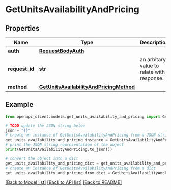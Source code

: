 # GetUnitsAvailabilityAndPricing


## Properties

Name | Type | Description | Notes
------------ | ------------- | ------------- | -------------
**auth** | [**RequestBodyAuth**](RequestBodyAuth.md) |  | 
**request_id** | **str** | an arbitary value to relate with response. | [optional] 
**method** | [**GetUnitsAvailabilityAndPricingMethod**](GetUnitsAvailabilityAndPricingMethod.md) |  | 

## Example

```python
from openapi_client.models.get_units_availability_and_pricing import GetUnitsAvailabilityAndPricing

# TODO update the JSON string below
json = "{}"
# create an instance of GetUnitsAvailabilityAndPricing from a JSON string
get_units_availability_and_pricing_instance = GetUnitsAvailabilityAndPricing.from_json(json)
# print the JSON string representation of the object
print(GetUnitsAvailabilityAndPricing.to_json())

# convert the object into a dict
get_units_availability_and_pricing_dict = get_units_availability_and_pricing_instance.to_dict()
# create an instance of GetUnitsAvailabilityAndPricing from a dict
get_units_availability_and_pricing_from_dict = GetUnitsAvailabilityAndPricing.from_dict(get_units_availability_and_pricing_dict)
```
[[Back to Model list]](../README.md#documentation-for-models) [[Back to API list]](../README.md#documentation-for-api-endpoints) [[Back to README]](../README.md)


